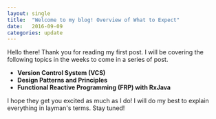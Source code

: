 ```yaml
---
layout: single
title:  "Welcome to my blog! Overview of What to Expect"
date:   2016-09-09
categories: update
---
```


Hello there! Thank you for reading my first post.
I will be covering the following topics in the weeks to come in a series of post.

- **Version Control System (VCS)**
- **Design Patterns and Principles**
- **Functional Reactive Programming (FRP) with RxJava**

I hope they get you excited as much as I do!
I will do my best to explain everything in layman's terms. Stay tuned!
